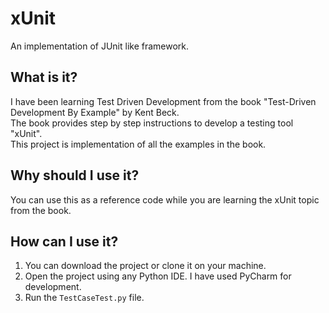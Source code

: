 # xUnit
An implementation of JUnit like framework.

## What is it?
I have been learning Test Driven Development from the book "Test-Driven Development By Example" by Kent Beck.<br>
The book provides step by step instructions to develop a testing tool "xUnit".</br>
This project is implementation of all the examples in the book.

## Why should I use it?
You can use this as a reference code while you are learning the xUnit topic from the book.

## How can I use it?
1. You can download the project or clone it on your machine.
2. Open the project using any Python IDE.
I have used PyCharm for development.
3. Run the `TestCaseTest.py` file.

